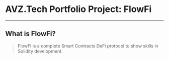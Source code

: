 # AVZ.Tech Portfolio Project: FlowFi
---
## What is FlowFi?
> FlowFi is a complete Smart Contracts DeFi protocol to show skills in Solidity development.
